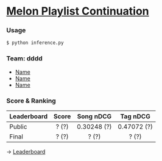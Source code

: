 # [Melon Playlist Continuation](https://arena.kakao.com/c/7)

### Usage
```bash
$ python inference.py
```

### Team: dddd
- [Name](https://github.com)
- [Name](https://github.com)
- [Name](https://github.com)

### Score & Ranking

Leaderboard | Score | Song nDCG | Tag nDCG
---|:---:|:---:|:---:
Public | ? (?) | 0.30248 (?) | 0.47072 (?)
Final | ? (?) | ? (?) | ? (?)

&#8594; [Leaderboard](https://arena.kakao.com/c/7/leaderboard)